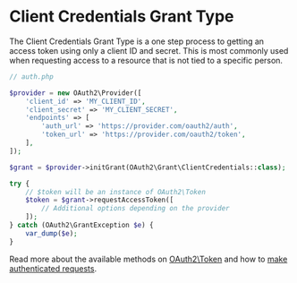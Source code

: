 # Client Credentials Grant Type
The Client Credentials Grant Type is a one step process to getting an access token using only a client ID and secret. This is most commonly used when requesting access to a resource that is not tied to a specific person.

```php
// auth.php

$provider = new OAuth2\Provider([
    'client_id' => 'MY_CLIENT_ID',
    'client_secret' => 'MY_CLIENT_SECRET',
    'endpoints' => [
        'auth_url' => 'https://provider.com/oauth2/auth',
        'token_url' => 'https://provider.com/oauth2/token',
    ],
]);

$grant = $provider->initGrant(OAuth2\Grant\ClientCredentials::class);

try {
    // $token will be an instance of OAuth2\Token
    $token = $grant->requestAccessToken([
        // Additional options depending on the provider
    ]);
} catch (OAuth2\GrantException $e) {
    var_dump($e);
}
```

Read more about the available methods on [OAuth2\Token](token.md) and how to [make authenticated requests](making-authenticated-requests.md).
